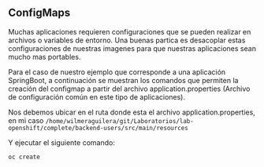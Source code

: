 ## ConfigMaps

Muchas aplicaciones requieren configuraciones que se pueden realizar en archivos o variables de entorno. Una buenas partica es desacoplar estas configuraciones de nuestras imagenes para que nuestras aplicaciones sean mucho mas portables.

Para el caso de nuestro ejemplo que corresponde a una aplicación SpringBoot, a continuación se muestran los comandos que permiten la creación del configmap a partir del archivo application.properties (Archivo de configuración común en este tipo de aplicaciones).

Nos debemos ubicar en el ruta  donde esta el archivo application.properties, en mi caso `/home/wilmeraguilera/git/Laboratorios/lab-openshift/complete/backend-users/src/main/resources`

Y ejecutar el siguiente comando:
```
oc create
```





